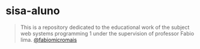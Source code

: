 # sisa-aluno
> This is a repository dedicated to the educational work of the subject web systems programming 1 under the supervision of professor Fabio lima.
 [@fabiomicromais](https://github.com/fabiomicromais)

